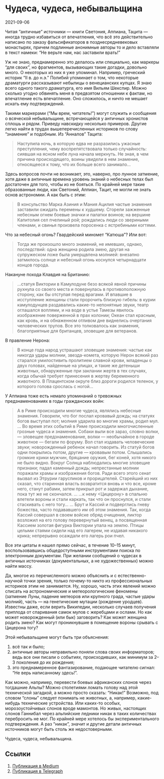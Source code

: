 # Чудеса, чудеса, небывальщина


<p class="text-end time-holder"><time>2021-09-06</time></p>





Читая “античные” источники — книги Светония, Аппиана, Тацита — иногда
трудно избавиться от впечатления, что всё это действительно написано по
заказу фальсификаторов в позднесредневековых монастырях, причем
подлинные анонимные авторы то и дело вставляли в текст намеки: “Не
верьте нам, нас заставили врать!”

Уж не знаю, преднамеренно это делалось или специально, как маркеры “для
своих”, но фрагментов, вызывающих такие догадки, довольно много. О
некоторых из них я уже упоминал. Например, греческий историк “II в. до
н.э.” Полибий упоминает о том, что некоторые драматурги рассказывают
небылицы о венецианских купцах. Я знаю всего одного такого драматурга,
его имя Вильям Шекспир. Можно сколько угодно обвинять меня в предвзятом
отношении к фактам, но впечатление есть впечатление. Оно сложилось, и
ничто не мешает искать ему подтверждений.

Такими маркерами (“Мы врем, читатель!”) могут служить и сообщения о
всяческой небывальщине, встречающейся у античных хронистов сплошь и
рядом. Приведу навскидку несколько примеров. Другие легко найти в
трудах вышеперечисленных историков по слову “знамение” и подобным. Из
“Анналов” Тацита:

> Наступила ночь, в которую едва не разразились ужасные преступления,
> чему воспрепятствовала только случайность: сиявшая на ясном небе
> луна начала меркнуть. Не зная, в чем причина происходящего, воины
> увидели в нем знамение, относящееся к тому, что их больше всего
> занимало…

Здесь вопросов почти не возникает, это, наверно, про лунное затмение,
хотя даже в античные времена уровень знаний о небесных телах был
достаточен для того, чтобы из не бояться. По крайней мере такие
образованные люди, как Светоний, Аппиан, Тацит, не могли не знать основ
астрономии. А как быть с этим:

> В консульство Марка Азиния и Мания Ацилия частые знамения заставили
> ожидать перемены к худшему. Сгорели зажженные небесным огнем боевые
> значки и палатки воинов; на вершине Капитолия сел пчелиный рой;
> рождались люди со звериными членами, и свинья произвела поросенка с
> ястребиными когтями.

Что за небесный огонь? Гвардейский миномет “Катюша”? Или вот:

> Тогда же произошло много знамений, не имевших, однако, последствий:
> одна женщина родила змею, другая на супружеском ложе была умерщвлена
> молнией: внезапно затмилось солнце и небесный огонь коснулся
> четырнадцати концов города.

Накануне похода Клавдия на Британию:

> …статуя Виктории в Камулодуне безо всякой явной причины рухнула со
> своего места и повернулась в противоположную сторону, как бы
> отступая перед врагами. И впавшие в исступление женщины стали
> пророчить близкую гибель: в курии камулодунцев раздавались какие-то
> непонятные звуки, театр оглашался воплями, и на воде в устье Тамезы
> явилось изображение поверженной в прах колонии; Океан стал красным,
> как кровь, и на обнаженном отливом дне виднелись очертания
> человеческих трупов. Все это толковалось как знамения, благоприятные
> для британцев, зловещие для ветеранов.

В правление Нерона:

> В конце года народ устрашают зловещие знамения: частые как никогда
> удары молнии, звезда-комета, которую Нерон всякий раз старался
> умилостивить пролитием славной крови, младенцы о двух головах,
> найденные на улицах, и такие же детеныши животных, обнаруженные при
> заклании жертв в тех случаях, когда обычай требует принесения в
> жертву беременного животного. В Плацентском округе близ дороги
> родился теленок, у которого голова срослась с ногой…

У Аппиана тоже есть немало упоминаний о тревожных предзнаменованиях в
годы гражданских войн:

> А в Риме происходили многие чудеса, являлись небесные знамения.
> Говорили, что бог послал кровавый дождь; на статуях богов выступал
> пот; молния ударила во многие храмы, родил мул.
> …
> Во время этих событий в Риме происходили многочисленные грозные
> чудеса и знамения. Собаки выли все зараз, словно волки, — зловещее
> предзнаменование, волки — необычайное в городе животное — бегали по
> форуму. Вол стал издавать человеческие звуки; новорожденный ребенок
> начал говорить. Из статуй богов одни покрылись потом, другие —
> кровавым потом. Слышались громкие крики мужчин, бряцание оружия, бег
> коней, хотя никого не было видно. Вокруг Солнца наблюдались многие
> зловещие признаки; падал каменный дождь; непрестанные молнии
> поражали храмы и изображения богов. Ради всего этого сенат вызвал из
> Этрурии гаруспиков и прорицателей. Старейший из них сказал, что
> старинная власть возвратится вновь и что все, кроме него, станут
> рабами, затем прикрыл рот и задержал дыхание, пока тут же не
> скончался.
> …
> …к нему <Цицерону> в спальню влетели вороны и стали каркать, так что
> он проснулся, и стали стаскивать с него тогу…
> …
> Брут и Кассий и подверглись гневу божества, часто подававшего им об
> этом знамения. Так, когда Кассий совершал в своем войске обряд
> очищения, ликтор возложил на его голову перевернутый венец, а
> посвященная Кассием золотая фигурка Виктории упала на землю. Птицы
> целыми стаями сидели над его лагерем, не издавая никакого крика;
> непрерывно осаждали его лагерь рои пчел.

Все эти цитаты я нашел прямо сейчас, в течение 10–15 минут,
воспользовавшись общедоступными инструментами поиска по электронным
документам. При желании сообщений о чудесах в античных источниках
(документальных, а не художественных) можно найти массу.

Да, многое из перечисленного можно объяснить и с естественно-научной
точки зрения, только почему-то никто из профессиональных историков этим
не занимается. Ну, хорошо, часть этих явлений можно списать на
астрономические и метеорологические феномены (затмение Луны, падение
метеоров или крупного града, частые удары молний), часть — на
генетические мутации (рождение уродцев). Известны даже, если верить
Википедии, несколько случаев получения приплода от спаривания самок
мулов с жеребцами и ослами. Но как может новорожденный (или бык)
заговорить? Как может женщина родить змею? Как могут проникнувшие в
помещение вороны срывать с Цицерона тогу?

Этой небывальщине могут быть три объяснения:

1. всё так и было;
2. античные авторы неправильно поняли слова своих информаторов; ведь
       все они писали о событиях, происходивших, как минимум за 2–3
       поколения до их рождения;
3. это преднамеренное фантазирование, подающее читателю сигнал: “Не
       верь написанному здесь!”.

Как можно, например, перевести боевых африканских слонов через
тогдашние Альпы? Можно столетиями ломать голову над этой технической
загадкой, а можно просто сказать: “Никак!” Возможно, под словом “слоны”
следует понимать не животных, а, например, какие-нибудь технические
устройства. Или каких-то особых, морозоустойчивых слонов вроде
мамонтов. Но живых, настоящих слонов Ганнибал через альпийские ледники
никак в таких количествах перебросить не мог. По крайней мере хотелось
бы экспериментального подтверждения. А раз “никак”, значит и другие
детали античных источников могут быть столь же недостоверными.

Чудеса, чудеса, небывальщина.




## Ссылки

1. [Публикация в Medium](https://yababay.medium.com/чудеса-чудеса-небывальщина-a81a735e89ce)
1. [Публикация в Telegraph](https://telegra.ph/CHudesa-chudesa-nebyvalshchina-09-09)

